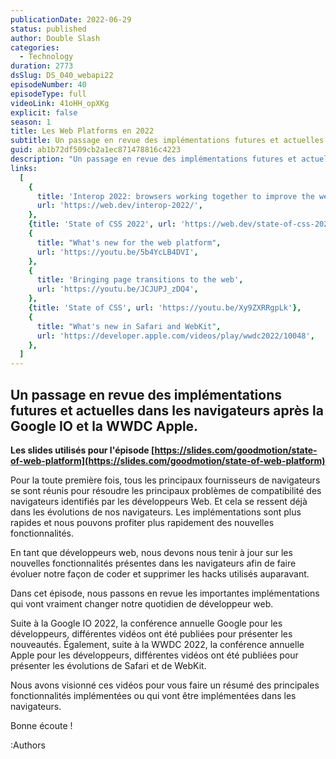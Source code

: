 ```yaml
---
publicationDate: 2022-06-29
status: published
author: Double Slash
categories:
  - Technology
duration: 2773
dsSlug: DS_040_webapi22
episodeNumber: 40
episodeType: full
videoLink: 41oHH_opXKg
explicit: false
season: 1
title: Les Web Platforms en 2022
subtitle: Un passage en revue des implémentations futures et actuelles dans les navigateurs après la Google IO et la WWDC Apple.
guid: ab1b72df509cb2a1ec871478816c4223
description: "Un passage en revue des implémentations futures et actuelles dans les navigateurs après la Google IO et la WWDC Apple. Retrouvez la vidéo de l'enregistrement sur le Youtube de DoubleSlash Les slides utilisés pour l'épisode https://slides.com/goodmotion/state-of-web-platform Pour la toute première fois, tous les principaux fournisseurs de navigateurs se sont réunis pour..."
links:
  [
    {
      title: 'Interop 2022: browsers working together to improve the web for developers',
      url: 'https://web.dev/interop-2022/',
    },
    {title: 'State of CSS 2022', url: 'https://web.dev/state-of-css-2022'},
    {
      title: "What's new for the web platform",
      url: 'https://youtu.be/5b4YcLB4DVI',
    },
    {
      title: 'Bringing page transitions to the web',
      url: 'https://youtu.be/JCJUPJ_zDQ4',
    },
    {title: 'State of CSS', url: 'https://youtu.be/Xy9ZXRRgpLk'},
    {
      title: "What's new in Safari and WebKit",
      url: 'https://developer.apple.com/videos/play/wwdc2022/10048',
    },
  ]
---
```


## Un passage en revue des implémentations futures et actuelles dans les navigateurs après la Google IO et la WWDC Apple.

**Les slides utilisés pour l'épisode [https://slides.com/goodmotion/state-of-web-platform](https://slides.com/goodmotion/state-of-web-platform)**

Pour la toute première fois, tous les principaux fournisseurs de navigateurs se sont réunis pour résoudre les principaux problèmes de compatibilité des navigateurs identifiés par les développeurs Web.
Et cela se ressent déjà dans les évolutions de nos navigateurs. Les implémentations sont plus rapides et nous pouvons profiter plus rapidement des nouvelles fonctionnalités.

En tant que développeurs web, nous devons nous tenir à jour sur les nouvelles fonctionnalités présentes dans les navigateurs afin de faire évoluer notre façon de coder et supprimer les hacks utilisés auparavant.

Dans cet épisode, nous passons en revue les importantes implémentations qui vont vraiment changer notre quotidien de développeur web.

Suite à la Google IO 2022, la conférence annuelle Google pour les développeurs, différentes vidéos ont été publiées pour présenter les nouveautés.
Également, suite à la WWDC 2022, la conférence annuelle Apple pour les développeurs, différentes vidéos ont été publiées pour présenter les évolutions de Safari et de WebKit.

Nous avons visionné ces vidéos pour vous faire un résumé des principales fonctionnalités implémentées ou qui vont être implémentées dans les navigateurs.

Bonne écoute !

:Authors
